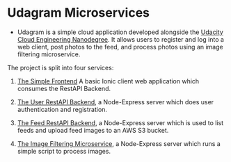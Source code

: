 # Udagram Microservices

- Udagram is a simple cloud application developed alongside the [Udacity Cloud Engineering Nanodegree](https://www.udacity.com/course/cloud-developer-nanodegree--nd9990). It allows users to register and log into a web client, post photos to the feed, and process photos using an image filtering microservice.

The project is split into four services:

1. [The Simple Frontend](./udacity-c3-frontend/)
A basic Ionic client web application which consumes the RestAPI Backend.

2. [The User RestAPI Backend](./udacity-c3-restapi-feed/), a Node-Express server which does user authentication and registration.

3. [The Feed RestAPI Backend](./udacity-c3-restapi-feed/), a Node-Express server which is used to list feeds and upload feed images to an AWS S3 bucket.

4. [The Image Filtering Microservice](./udacity-c3-image-filter/), a Node-Express server which runs a simple script to process images.